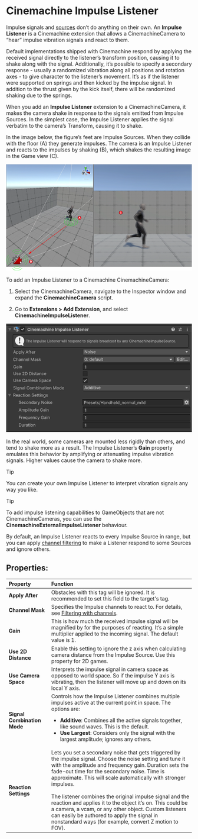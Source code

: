 # Cinemachine Impulse Listener

Impulse signals and [sources](CinemachineImpulseSourceOverview.md) don’t do anything on their own. An **Impulse Listener** is a Cinemachine extension that allows a CinemachineCamera to “hear” impulse vibration signals and react to them.

Default implementations shipped with Cinemachine respond by applying the received signal directly to the listener’s transform position, causing it to shake along with the signal. Additionally, it’s possible to specify a secondary response - usually a randomized vibration along all positions and rotation axes - to give character to the listener’s movement. It’s as if the listener were supported on springs and then kicked by the impulse signal. In addition to the thrust given by the kick itself, there will be randomized shaking due to the springs.

When you add an **Impulse Listener** extension to a CinemachineCamera, it makes the camera shake in response to the signals emitted from Impulse Sources. In the simplest case, the Impulse Listener applies the signal verbatim to the camera’s Transform, causing it to shake.

In the image below, the figure’s feet are Impulse Sources. When they collide with the floor (A) they generate impulses. The camera is an Impulse Listener and reacts to the impulses by shaking (B), which shakes the resulting image in the Game view (C).

![Left: In the Scene view, the running figure generates an impulse and the camera receives it. Right: In the Game view, the camera shakes.](images/ImpulseOverview.png)

To add an Impulse Listener to a Cinemachine CinemachineCamera:

1. Select the CinemachineCamera, navigate to the Inspector window and expand the **CinemachineCamera** script.

2. Go to **Extensions > Add Extension**, and select **CinemachineImpulseListener**.

![The Cinemachine Impulse Listener component and its properties in the Inspector.](images/ImpulseListener.png)

In the real world, some cameras are mounted less rigidly than others, and tend to shake more as a result. The Impulse Listener’s **Gain** property emulates this behavior by amplifying or attenuating impulse vibration signals. Higher values cause the camera to shake more.

> [!TIP]
> You can create your own Impulse Listener to interpret vibration signals any way you like.

> [!TIP]
> To add impulse listening capabilities to GameObjects that are not CinemachineCameras, you can use the __CinemachineExternalImpulseListener__ behaviour.

By default, an Impulse Listener reacts to every Impulse Source in range, but you can apply [channel filtering](CinemachineImpulseFiltering.md#ChannelFiltering) to make a Listener respond to some Sources and ignore others.

## Properties:

| Property | Function |
| :--- | :--- |
| **Apply After** | Obstacles with this tag will be ignored. It is recommended to set this field to the target's tag. |
| **Channel Mask** | Specifies the Impulse channels to react to. For details, see [Filtering with channels](CinemachineImpulseFiltering.md#ChannelFiltering). |
| **Gain** | This is how much the received impulse signal will be magnified by for the purposes of reacting. It’s a simple multiplier applied to the incoming signal. The default value is 1.|
| **Use 2D Distance** | Enable this setting to ignore the z axis when calculating camera distance from the Impulse Source. Use this property for 2D games. |
| **Use Camera Space** | Interprets the impulse signal in camera space as opposed to world space.  So if the impulse Y axis is vibrating, then the listener will move up and down on its local Y axis. |
| **Signal Combination Mode** | Controls how the Impulse Listener combines multiple impulses active at the current point in space. The options are: <ul> <li>**Additive**: Combines all the active signals together, like sound waves. This is the default.</li> <li>**Use Largest**: Considers only the signal with the largest amplitude; ignores any others.</li> </ul> |
| **Reaction Settings** | Lets you set a secondary noise that gets triggered by the impulse signal. Choose the noise setting and tune it with the amplitude and frequency gain. Duration sets the fade-out time for the secondary noise. Time is approximate. This will scale automatically with stronger impulses.<br /><br />The listener combines the original impulse signal and the reaction and applies it to the object it’s on. This could be a camera, a vcam, or any other object. Custom listeners can easily be authored to apply the signal in nonstandard ways (for example, convert Z motion to FOV). |